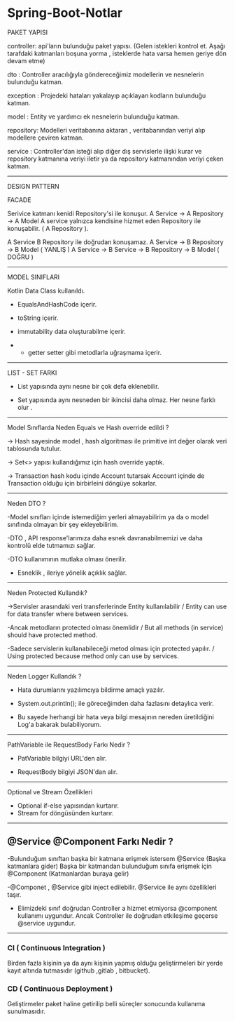 # Spring-Boot-Notlar



 
PAKET YAPISI

controller: api'ların bulunduğu paket yapısı. (Gelen istekleri kontrol et. Aşağı tarafdaki katmanları boşuna yorma , isteklerde hata varsa hemen geriye dön devam etme)

dto       : Controller aracılığıyla göndereceğimiz modellerin ve nesnelerin bulunduğu katman.

exception : Projedeki hataları yakalayıp açıklayan kodların bulunduğu katman.

model     : Entity ve yardımcı ek nesnelerin bulunduğu katman.

repository: Modelleri veritabanına aktaran , veritabanından veriyi alıp modellere çeviren katman.

service   : Controller'dan isteği alıp diğer dış servislerle ilişki kurar ve repository katmanına veriyi iletir ya da repository katmanından veriyi çeken katman.

------------------------------------------------

 DESIGN PATTERN

  FACADE

  Serivice katmanı kenidi Repository'si ile konuşur.
  A Service -> A Repository -> A Model
  A service yalnızca kendisine hizmet eden Repository ile konuşabilir. ( A Repository ).
  
  A Service B Repository ile doğrudan konuşamaz.
  A Service -> B Repository -> B Model ( YANLIŞ )
  A Service -> B Service -> B Repository -> B Model ( DOĞRU )
 
-------------------------------------------------
 MODEL SINIFLARI
 
  Kotlin Data Class kullanıldı.
  
- EqualsAndHashCode içerir.

- toString içerir.

- immutability data oluşturabilme içerir.

- * getter setter gibi metodlarla uğraşmama içerir.

-------------------------------------------------
 LIST - SET FARKI

 - List yapısında aynı nesne bir çok defa eklenebilir.
  
 - Set yapısında aynı nesneden bir ikincisi daha olmaz. Her nesne farklı olur .

-------------------------------------------------
 Model Sınıflarda Neden Equals ve Hash override edildi ?

-> Hash sayesinde model , hash algoritması ile primitive int değer olarak veri tablosunda tutulur.

-> Set<> yapısı kullandığımız için hash override yaptık.

-> Transaction hash kodu içinde Account tutarsak Account içinde de Transaction olduğu için birbirleini döngüye sokarlar.

-------------------------------------------------
 Neden DTO ?

-Model sınıfları içinde istemediğim yerleri almayabilirim ya da o model sınıfında olmayan bir şey ekleyebilirim.

-DTO , API response'larımıza daha esnek davranabilmemizi ve daha kontrolü elde tutmamızı sağlar.

-DTO kullanımının mutlaka olması önerilir.

- Esneklik , ileriye yönelik açıklık sağlar.
-------------------------------------------------
Neden Protected Kullandık?

->Servisler arasındaki veri transferlerinde Entity kullanılabilir / Entity can use for data transfer where between services.

 -Ancak metodların protected olması önemlidir / But all methods (in service) should have protected method.
 
 -Sadece servislerin kullanabileceği metod olması için protected yapılır. / Using protected because  method only can use by services.

-------------------------------------------------
  Neden Logger Kullandık ?

- Hata durumlarını yazılımcıya bildirme amaçlı yazılır.

- System.out.println(); ile göreceğimden daha fazlasını detaylıca verir.

- Bu sayede herhangi bir hata veya bilgi mesajının nereden üretildiğini Log'a bakarak bulabiliyorum.
--------------------------------------------------
  PathVariable ile RequestBody Farkı Nedir ?

 - PatVariable bilgiyi URL'den alır.
 
 - RequestBody bilgiyi JSON'dan alır.
--------------------------------------------------
 Optional ve Stream Özellikleri

- Optional if-else yapısından kurtarır.
- Stream for döngüsünden kurtarır.
--------------------------------------------------

## @Service  @Component Farkı Nedir ?

-Bulunduğum sınıftan başka bir katmana erişmek istersem @Service (Başka katmanlara gider) Başka bir katmandan bulunduğum sınıfa erişmek için @Component (Katmanlardan buraya gelir) 

-@Componet , @Service gibi inject edilebilir. @Service ile aynı özellikleri taşır.

- Elimizdeki sınıf doğrudan Controller a hizmet etmiyorsa @component kullanımı uygundur. Ancak Controller ile doğrudan etkileşime geçerse @service uygundur.

--------------------------------------------------

### CI ( Continuous Integration )

Birden fazla kişinin ya da aynı kişinin yapmış olduğu geliştirmeleri bir yerde kayıt altında tutmasıdır (github ,gitlab , bitbucket).

### CD ( Continuous Deployment )

Geliştirmeler paket haline getirilip belli süreçler sonucunda kullanıma sunulmasıdır.
